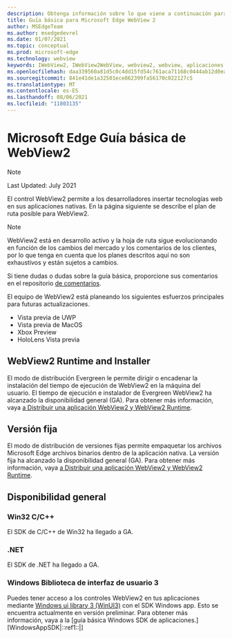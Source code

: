 ```yaml
---
description: Obtenga información sobre lo que viene a continuación para WebView2
title: Guía básica para Microsoft Edge WebView 2
author: MSEdgeTeam
ms.author: msedgedevrel
ms.date: 01/07/2021
ms.topic: conceptual
ms.prod: microsoft-edge
ms.technology: webview
keywords: IWebView2, IWebView2WebView, webview2, webview, aplicaciones de win32, win32, edge, ICoreWebView2, ICoreWebView2Host, control de explorador, html perimetral
ms.openlocfilehash: daa339560a81d5c0c4dd15fd54c761aca71168c0444ab12d0ea867c56227c402
ms.sourcegitcommit: 841e41de1a32501ece862399fa56170c022127c5
ms.translationtype: MT
ms.contentlocale: es-ES
ms.lasthandoff: 08/06/2021
ms.locfileid: "11803135"
---
```

# <a name="microsoft-edge-webview2-roadmap"></a>Microsoft Edge Guía básica de WebView2  

> [!NOTE]
> Last Updated: July 2021  

El control WebView2 permite a los desarrolladores insertar tecnologías web en sus aplicaciones nativas.  En la página siguiente se describe el plan de ruta posible para WebView2.  

> [!NOTE]
> WebView2 está en desarrollo activo y la hoja de ruta sigue evolucionando en función de los cambios del mercado y los comentarios de los clientes, por lo que tenga en cuenta que los planes descritos aquí no son exhaustivos y están sujetos a cambios.  

Si tiene dudas o dudas sobre la guía básica, proporcione sus comentarios en el repositorio [de comentarios][GithubMicrosoftedgeWebviewfeedbackMain].  

El equipo de WebView2 está planeando los siguientes esfuerzos principales para futuras actualizaciones.  

* Vista previa de UWP
* Vista previa de MacOS
* Xbox Preview
* HoloLens Vista previa

## <a name="webview2-runtime-and-installer"></a>WebView2 Runtime and Installer  

El modo de distribución Evergreen le permite dirigir o encadenar la instalación del tiempo de ejecución de WebView2 en la máquina del usuario.  El tiempo de ejecución e instalador de Evergreen WebView2 ha alcanzado la disponibilidad general \(GA\).  Para obtener más información, vaya [a Distribuir una aplicación WebView2 y WebView2 Runtime][ConceptDistribution].


## <a name="fixed-version"></a>Versión fija  

El modo de distribución de versiones fijas permite empaquetar los archivos Microsoft Edge archivos binarios <!--(a specific version of the WebView2 Runtime)--> dentro de la aplicación nativa.  La versión fija ha alcanzado la disponibilidad general \(GA\).  Para obtener más información, vaya [a Distribuir una aplicación WebView2 y WebView2 Runtime][ConceptDistribution].


## <a name="general-availability"></a>Disponibilidad general  

### <a name="win32-cc"></a>Win32 C/C++  

El SDK de C/C++ de Win32 ha llegado a GA.  

### <a name="net"></a>.NET  

El SDK de .NET ha llegado a GA. 

### <a name="windows-ui-library-3"></a>Windows Biblioteca de interfaz de usuario 3

Puedes tener acceso a los controles WebView2 en tus aplicaciones mediante [Windows ui library 3 (WinUI3)][UwpToolkitsWinui3Index] con el SDK Windows app. Esto se encuentra actualmente en versión preliminar. Para obtener más información, vaya a la [guía básica Windows SDK de aplicaciones.][WindowsAppSDK|::ref1::|]

 
<!-- links -->  
[ConceptDistribution]: ./concepts/distribution.md "Distribuir una aplicación WebView2 y el motor de ejecución de WebView2 | Microsoft Docs"  
<!-- external links -->
[WindowsAppSDKRoadmap]: https://github.com/microsoft/WindowsAppSDK/blob/main/docs/roadmap.md "Guía básica"

[UwpToolkitsWinui3Index]: /uwp/toolkits/winui3/index "Windows Biblioteca de interfaz de usuario 3.0 Versión preliminar 1 (mayo de 2020) | Microsoft Docs"  

[GithubMicrosoftedgeWebviewfeedbackMain]: https://github.com/MicrosoftEdge/WebViewFeedback "Comentarios de WebView: MicrosoftEdge/WebViewFeedback | GitHub"  

[GithubMicrosoftUiXamlRoadmap]: https://github.com/microsoft/microsoft-ui-xaml/blob/master/docs/roadmap.md "Windows Guía básica de la biblioteca de la interfaz de usuario: microsoft/microsoft-ui-xaml | GitHub"  
